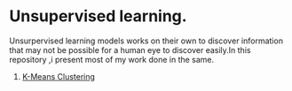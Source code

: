 # Unsupervised learning.

Unsurpervised learning models works on their own to discover information that may not be possible for a human eye to discover easily.In this repository ,i present most of my work done in the same.

1. [K-Means Clustering]()
